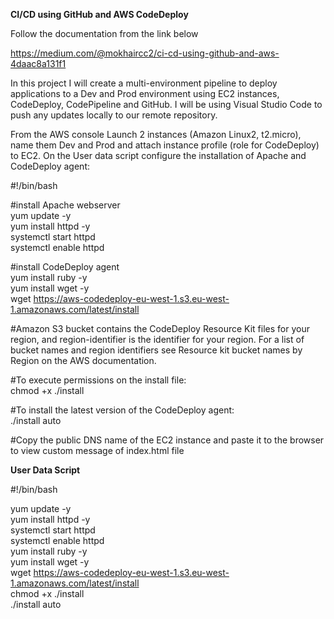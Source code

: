 **CI/CD using GitHub and AWS CodeDeploy**


Follow the documentation from the link below</b>

https://medium.com/@mokhaircc2/ci-cd-using-github-and-aws-4daac8a131f1


In this project I will create a multi-environment pipeline to deploy applications to a Dev and Prod environment using EC2 instances, CodeDeploy, CodePipeline and GitHub. I will be using Visual Studio Code to push any updates locally to our remote repository.

From the AWS console Launch 2 instances (Amazon Linux2, t2.micro), name them Dev and Prod and attach instance profile (role for CodeDeploy) to EC2. On the User data script configure the installation of Apache and CodeDeploy agent:

#!/bin/bash<br />

#install Apache webserver<br />
yum update -y<br />
yum install httpd -y<br />
systemctl start httpd<br />
systemctl enable httpd<br />

#install CodeDeploy agent<br />
yum install ruby -y<br />
yum install wget -y<br />
wget https://aws-codedeploy-eu-west-1.s3.eu-west-1.amazonaws.com/latest/install<br />

#Amazon S3 bucket contains the CodeDeploy Resource Kit files for your region, and region-identifier is the identifier for your region. For a list of bucket names and region identifiers see Resource kit bucket names by Region on the AWS documentation.<br />

#To execute permissions on the install file:<br />
chmod +x ./install<br />

#To install the latest version of the CodeDeploy agent:<br /> 
./install auto<br />

#Copy the public DNS name of the EC2 instance and paste it to the browser to view custom message of index.html file<br />


<b>User Data Script</b>

#!/bin/bash<br />

yum update -y<br />
yum install httpd -y<br />
systemctl start httpd<br />
systemctl enable httpd<br />
yum install ruby -y<br />
yum install wget -y<br />
wget  https://aws-codedeploy-eu-west-1.s3.eu-west-1.amazonaws.com/latest/install<br />
chmod +x ./install<br />
./install auto<br />
